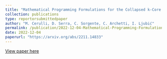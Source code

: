 ```yaml
---
title: "Mathematical Programming Formulations for the Collapsed k-Core Problem"
collection: publications
type: reportorsubmittedpaper
author: "M. Cerulli, D. Serra, C. Sorgente, C. Archetti, I. Ljubić"
permalink: /publication/2022-12-04-Mathematical-Programming-Formulations-for-the-Collapsed-k-Core-Problem
date: 2022-12-04
paperurl: "https://arxiv.org/abs/2211.14833"
---
```



[View paper here](https://arxiv.org/abs/2211.14833)
